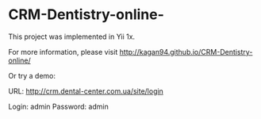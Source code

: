# CRM-Dentistry-online-
This project was implemented in Yii 1x.

For more information, please visit http://kagan94.github.io/CRM-Dentistry-online/

Or try a demo:

  URL: http://crm.dental-center.com.ua/site/login
  
  Login: admin
  Password: admin
